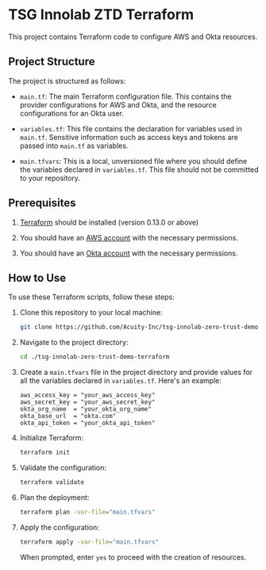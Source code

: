 # TSG Innolab ZTD Terraform

This project contains Terraform code to configure AWS and Okta resources.

## Project Structure

The project is structured as follows:

- `main.tf`: The main Terraform configuration file. This contains the provider configurations for AWS and Okta, and the resource configurations for an Okta user.
- `variables.tf`: This file contains the declaration for variables used in `main.tf`. Sensitive information such as access keys and tokens are passed into `main.tf` as variables.

- `main.tfvars`: This is a local, unversioned file where you should define the variables declared in `variables.tf`. This file should not be committed to your repository.

## Prerequisites

1. [Terraform](https://www.terraform.io/downloads.html) should be installed (version 0.13.0 or above)

2. You should have an [AWS account](https://aws.amazon.com/account/) with the necessary permissions.

3. You should have an [Okta account](https://developer.okta.com/signup/) with the necessary permissions.

## How to Use

To use these Terraform scripts, follow these steps:

1. Clone this repository to your local machine:

   ```bash
   git clone https://github.com/Acuity-Inc/tsg-innolab-zero-trust-demo-terraform.git
   ```

2. Navigate to the project directory:

   ```bash
   cd ./tsg-innolab-zero-trust-demo-terraform
   ```

3. Create a `main.tfvars` file in the project directory and provide values for all the variables declared in `variables.tf`. Here's an example:

   ```hcl
   aws_access_key = "your_aws_access_key"
   aws_secret_key = "your_aws_secret_key"
   okta_org_name  = "your_okta_org_name"
   okta_base_url  = "okta.com"
   okta_api_token = "your_okta_api_token"
   ```

4. Initialize Terraform:

   ```bash
   terraform init
   ```

5. Validate the configuration:

   ```bash
   terraform validate
   ```

6. Plan the deployment:

   ```bash
   terraform plan -var-file="main.tfvars"
   ```

7. Apply the configuration:

   ```bash
   terraform apply -var-file="main.tfvars"
   ```

   When prompted, enter `yes` to proceed with the creation of resources.
